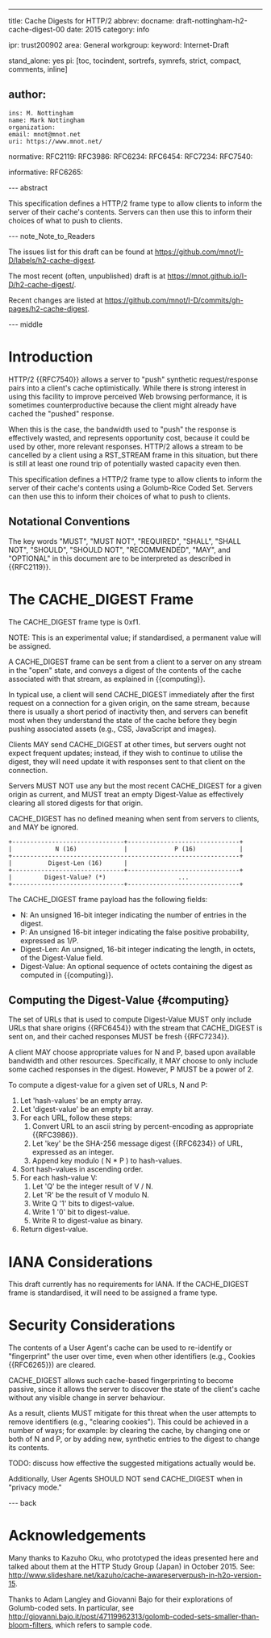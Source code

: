 ---
title: Cache Digests for HTTP/2
abbrev:
docname: draft-nottingham-h2-cache-digest-00
date: 2015
category: info

ipr: trust200902
area: General
workgroup: 
keyword: Internet-Draft

stand_alone: yes
pi: [toc, tocindent, sortrefs, symrefs, strict, compact, comments, inline]

author:
 -
    ins: M. Nottingham
    name: Mark Nottingham
    organization: 
    email: mnot@mnot.net
    uri: https://www.mnot.net/

normative:
  RFC2119:
  RFC3986:
  RFC6234:
  RFC6454:
  RFC7234:
  RFC7540:

informative:
  RFC6265:


--- abstract

This specification defines a HTTP/2 frame type to allow clients to inform the server of their
cache's contents. Servers can then use this to inform their choices of what to push to clients.


--- note_Note_to_Readers

The issues list for this draft can be found at <https://github.com/mnot/I-D/labels/h2-cache-digest>.

The most recent (often, unpublished) draft is at <https://mnot.github.io/I-D/h2-cache-digest/>.

Recent changes are listed at <https://github.com/mnot/I-D/commits/gh-pages/h2-cache-digest>.


--- middle

# Introduction

HTTP/2 {{RFC7540}} allows a server to "push" synthetic request/response pairs into a client's cache
optimistically. While there is strong interest in using this facility to improve perceived Web
browsing performance, it is sometimes counterproductive because the client might already have
cached the "pushed" response.

When this is the case, the bandwidth used to "push" the response is effectively wasted, and
represents opportunity cost, because it could be used by other, more relevant responses. HTTP/2
allows a stream to be cancelled by a client using a RST_STREAM frame in this situation, but there
is still at least one round trip of potentially wasted capacity even then.

This specification defines a HTTP/2 frame type to allow clients to inform the server of their
cache's contents using a Golumb-Rice Coded Set. Servers can then use this to inform their choices
of what to push to clients.


## Notational Conventions

The key words "MUST", "MUST NOT", "REQUIRED", "SHALL", "SHALL NOT", "SHOULD", "SHOULD NOT",
"RECOMMENDED", "MAY", and "OPTIONAL" in this document are to be interpreted as described in
{{RFC2119}}.


# The CACHE_DIGEST Frame

The CACHE_DIGEST frame type is 0xf1. 

NOTE: This is an experimental value; if standardised, a permanent value will be assigned.

A CACHE_DIGEST frame can be sent from a client to a server on any stream in the "open" state, and
conveys a digest of the contents of the cache associated with that stream, as explained in
{{computing}}.

In typical use, a client will send CACHE_DIGEST immediately after the first request on a connection
for a given origin, on the same stream, because there is usually a short period of inactivity then,
and servers can benefit most when they understand the state of the cache before they begin pushing
associated assets (e.g., CSS, JavaScript and images).

Clients MAY send CACHE_DIGEST at other times, but servers ought not expect frequent updates;
instead, if they wish to continue to utilise the digest, they will need update it with responses
sent to that client on the connection.

Servers MUST NOT use any but the most recent CACHE_DIGEST for a given origin as current, and MUST
treat an empty Digest-Value as effectively clearing all stored digests for that origin.

CACHE_DIGEST has no defined meaning when sent from servers to clients, and MAY be ignored.

~~~~
+-------------------------------+-------------------------------+
|            N (16)             |             P (16)            |
+---------------------------------------------------------------+
|          Digest-Len (16)      |
+-------------------------------+-------------------------------+
|         Digest-Value? (*)                    ...
+-------------------------------+-------------------------------+
~~~~

The CACHE_DIGEST frame payload has the following fields:

* N: An unsigned 16-bit integer indicating the number of entries in the digest.
* P: An unsigned 16-bit integer indicating the false positive probability, expressed as 1/P.
* Digest-Len: An unsigned, 16-bit integer indicating the length, in octets, of the Digest-Value field.
* Digest-Value: An optional sequence of octets containing the digest as computed in {{computing}}.

## Computing the Digest-Value {#computing}

The set of URLs that is used to compute Digest-Value MUST only include URLs that share origins
{{RFC6454}} with the stream that CACHE_DIGEST is sent on, and their cached responses MUST be fresh
{{RFC7234}}.

A client MAY choose appropriate values for N and P, based upon available bandwidth and other
resources. Specifically, it MAY choose to only include some cached responses in the digest.
However, P MUST be a power of 2.

To compute a digest-value for a given set of URLs, N and P:

1. Let 'hash-values' be an empty array.
2. Let 'digest-value' be an empty bit array.
3. For each URL, follow these steps:
    1. Convert URL to an ascii string by percent-encoding as appropriate {{RFC3986}}.
    2. Let 'key' be the SHA-256 message digest {{RFC6234}} of URL, expressed as an integer.
    3. Append key modulo ( N * P ) to hash-values.
4. Sort hash-values in ascending order.
5. For each hash-value V:
    1. Let 'Q' be the integer result of V / N.
    2. Let 'R' be the result of V modulo N.
    3. Write Q '1' bits to digest-value.
    4. Write 1 '0' bit to digest-value.
    5. Write R to digest-value as binary.
6. Return digest-value.


# IANA Considerations

This draft currently has no requirements for IANA. If the CACHE_DIGEST frame is standardised, it
will need to be assigned a frame type.

# Security Considerations

The contents of a User Agent's cache can be used to re-identify or "fingerprint" the user over
time, even when other identifiers (e.g., Cookies {{RFC6265}}) are cleared. 

CACHE_DIGEST allows such cache-based fingerprinting to become passive, since it allows the server
to discover the state of the client's cache without any visible change in server behaviour.

As a result, clients MUST mitigate for this threat when the user attempts to remove identifiers
(e.g., "clearing cookies"). This could be achieved in a number of ways; for example: by clearing
the cache, by changing one or both of N and P, or by adding new, synthetic entries to the digest to
change its contents.

TODO: discuss how effective the suggested mitigations actually would be.

Additionally, User Agents SHOULD NOT send CACHE_DIGEST when in "privacy mode."


--- back


# Acknowledgements

Many thanks to Kazuho Oku, who prototyped the ideas presented here and talked about them at the
HTTP Study Group (Japan) in October 2015. See:
<http://www.slideshare.net/kazuho/cache-awareserverpush-in-h2o-version-15>.

Thanks to Adam Langley and Giovanni Bajo for their explorations of Golumb-coded sets. In
particular, see
<http://giovanni.bajo.it/post/47119962313/golomb-coded-sets-smaller-than-bloom-filters>, which
refers to sample code.
